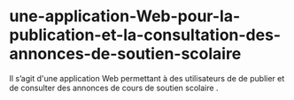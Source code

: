 # une-application-Web-pour-la-publication-et-la-consultation-des-annonces-de-soutien-scolaire
Il s’agit d'une application Web permettant à des utilisateurs de de publier et de consulter des annonces de cours  de soutien scolaire .
